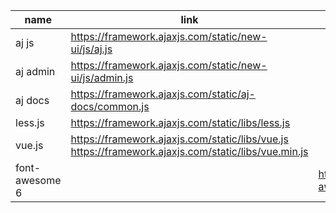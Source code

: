 

|name| link|CDN|
|---  |---|--|
|aj js    | https://framework.ajaxjs.com/static/new-ui/js/aj.js |
|aj admin | https://framework.ajaxjs.com/static/new-ui/js/admin.js |
|aj docs | https://framework.ajaxjs.com/static/aj-docs/common.js |
|less.js  | https://framework.ajaxjs.com/static/libs/less.js|
|vue.js   | https://framework.ajaxjs.com/static/libs/vue.js<br/>https://framework.ajaxjs.com/static/libs/vue.min.js|
|font-awesome 6||https://cdnjs.cloudflare.com/ajax/libs/font-awesome/6.2.0/css/all.min.css|